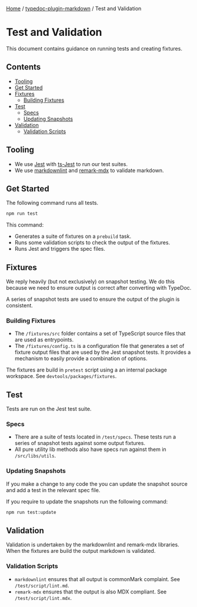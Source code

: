 [Home](../../README.md) / [typedoc-plugin-markdown](../README.md) / Test and Validation

# Test and Validation

This document contains guidance on running tests and creating fixtures.

## Contents

* [Tooling](#tooling)
* [Get Started](#get-started)
* [Fixtures](#fixtures)
  * [Building Fixtures](#building-fixtures)
* [Test](#test)
  * [Specs](#specs)
  * [Updating Snapshots](#updating-snapshots)
* [Validation](#validation)
  * [Validation Scripts](#validation-scripts)

## Tooling

* We use [Jest](https://jestjs.io/) with [ts-Jest](https://kulshekhar.github.io/ts-jest/) to run our test suites.
* We use [markdownlint](https://github.com/DavidAnson/markdownlint) and [remark-mdx](https://mdxjs.com/packages/remark-mdx/) to validate markdown.

## Get Started

The following command runs all tests.

```bash
npm run test
```

This command:

* Generates a suite of fixtures on a `prebuild` task.
* Runs some validation scripts to check the output of the fixtures.
* Runs Jest and triggers the spec files.

## Fixtures

We reply heavily (but not exclusively) on snapshot testing. We do this because we need to ensure output is correct
after converting with TypeDoc.

A series of snapshot tests are used to ensure the output of the plugin is consistent.

### Building Fixtures

* The `/fixtures/src` folder contains a set of TypeScript source files that are used as entrypoints.
* The `/fixtures/config.ts` is a configuration file that generates a set of fixture output files that are used by the Jest snapshot tests. It provides a mechanism to easily provide a combination of options.

The fixtures are build in `pretest` script using a an internal package workspace. See `devtools/packages/fixtures`.

## Test

Tests are run on the Jest test suite.

### Specs

* There are a suite of tests located in `/test/specs`. These tests run a series of snapshot tests against some output fixtures.
* All pure utility lib methods also have specs run against them in `/src/libs/utils`.

### Updating Snapshots

If you make a change to any code the you can update the snapshot source and add a test in the relevant spec file.

If you require to update the snapshots run the following command:

```bash
npm run test:update
```

## Validation

Validation is undertaken by the markdownlint and remark-mdx libraries.
When the fixtures are build the output markdown is validated.

### Validation Scripts

* `markdownlint` ensures that all output is commonMark complaint. See `/test/script/lint.md`.
* `remark-mdx` ensures that the output is also MDX compliant. See `/test/script/lint.mdx`.
